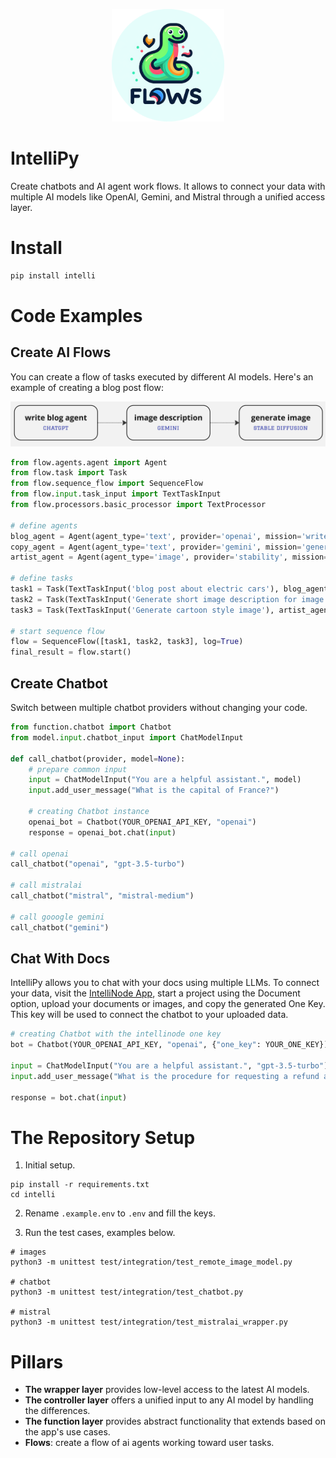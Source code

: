 <p align="center">
<img src="assets/flow_logo-round.png" width="180em">
</p>

# IntelliPy
Create chatbots and AI agent work flows. It allows to connect your data with multiple AI models like OpenAI, Gemini, and Mistral through a unified access layer.

# Install
```bash
pip install intelli
```

# Code Examples

## Create AI Flows
You can create a flow of tasks executed by different AI models. Here's an example of creating a blog post flow:

<img src="assets/flow_example.jpg" width="680em">


```python
from flow.agents.agent import Agent
from flow.task import Task
from flow.sequence_flow import SequenceFlow
from flow.input.task_input import TextTaskInput
from flow.processors.basic_processor import TextProcessor

# define agents
blog_agent = Agent(agent_type='text', provider='openai', mission='write blog posts', model_params={'key': YOUR_OPENAI_API_KEY, 'model': 'gpt-3.5-turbo'})
copy_agent = Agent(agent_type='text', provider='gemini', mission='generate description', model_params={'key': YOUR_GEMINI_API_KEY, 'model': 'gemini'})
artist_agent = Agent(agent_type='image', provider='stability', mission='generate image', model_params={'key': YOUR_STABILITY_API_KEY})

# define tasks
task1 = Task(TextTaskInput('blog post about electric cars'), blog_agent, log=True)
task2 = Task(TextTaskInput('Generate short image description for image model'), copy_agent, pre_process=TextProcessor.text_head, log=True)
task3 = Task(TextTaskInput('Generate cartoon style image'), artist_agent, log=True)

# start sequence flow
flow = SequenceFlow([task1, task2, task3], log=True)
final_result = flow.start()
```

## Create Chatbot
Switch between multiple chatbot providers without changing your code.

```python
from function.chatbot import Chatbot
from model.input.chatbot_input import ChatModelInput

def call_chatbot(provider, model=None):
    # prepare common input 
    input = ChatModelInput("You are a helpful assistant.", model)
    input.add_user_message("What is the capital of France?")

    # creating Chatbot instance
    openai_bot = Chatbot(YOUR_OPENAI_API_KEY, "openai")
    response = openai_bot.chat(input)

# call openai
call_chatbot("openai", "gpt-3.5-turbo")

# call mistralai
call_chatbot("mistral", "mistral-medium")

# call gooogle gemini
call_chatbot("gemini")
```


## Chat With Docs
IntelliPy allows you to chat with your docs using multiple LLMs. To connect your data, visit the [IntelliNode App](https://app.intellinode.ai/), start a project using the Document option, upload your documents or images, and copy the generated One Key. This key will be used to connect the chatbot to your uploaded data.

```python
# creating Chatbot with the intellinode one key
bot = Chatbot(YOUR_OPENAI_API_KEY, "openai", {"one_key": YOUR_ONE_KEY})

input = ChatModelInput("You are a helpful assistant.", "gpt-3.5-turbo")
input.add_user_message("What is the procedure for requesting a refund according to the user manual?")

response = bot.chat(input)
```


# The Repository Setup
1. Initial setup.
```shell
pip install -r requirements.txt
cd intelli
```

2. Rename `.example.env` to `.env` and fill the keys.

3. Run the test cases, examples below.
```shell
# images
python3 -m unittest test/integration/test_remote_image_model.py

# chatbot
python3 -m unittest test/integration/test_chatbot.py

# mistral
python3 -m unittest test/integration/test_mistralai_wrapper.py
```

# Pillars
- **The wrapper layer** provides low-level access to the latest AI models.
- **The controller layer** offers a unified input to any AI model by handling the differences.
- **The function layer** provides abstract functionality that extends based on the app's use cases. 
- **Flows**: create a flow of ai agents working toward user tasks.

